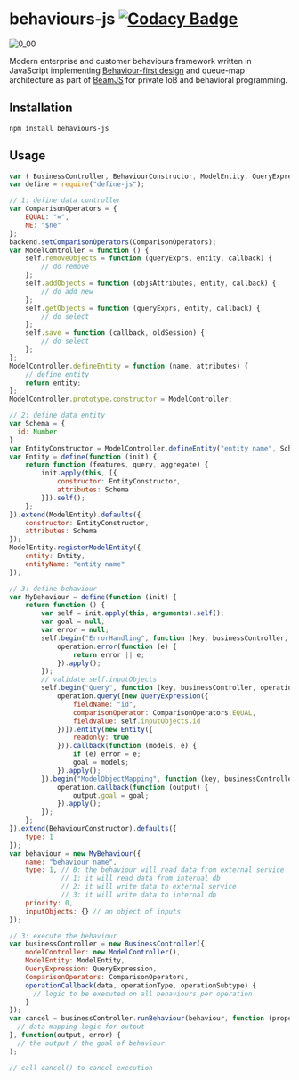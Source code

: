 # behaviours-js [![Codacy Badge](https://app.codacy.com/project/badge/Grade/b4680544631e4c5fa1aed0e54f607b99)](https://www.codacy.com/gh/QuaNode/behaviours-js/dashboard?utm_source=github.com&amp;utm_medium=referral&amp;utm_content=QuaNode/behaviours-js&amp;utm_campaign=Badge_Grade)

![0_00](https://user-images.githubusercontent.com/3101473/227830594-d493d29c-c96d-4213-b5fa-b595493d2953.png)

Modern enterprise and customer behaviours framework written in JavaScript implementing [Behaviour-first design](https://github.com/QuaNode/backend-js/wiki/Behavior-first-design) and queue-map architecture as part of [BeamJS](https://github.com/QuaNode/beamjs) for private IoB and behavioral programming.

## Installation

```
npm install behaviours-js
```

## Usage

```js
var ( BusinessController, BehaviourConstructor, ModelEntity, QueryExpression } = require("behaviours-js");
var define = require("define-js");

// 1: define data controller
var ComparisonOperators = {
    EQUAL: "=",
    NE: "$ne"
};
backend.setComparisonOperators(ComparisonOperators);
var ModelController = function () {
    self.removeObjects = function (queryExprs, entity, callback) {
        // do remove
    };
    self.addObjects = function (objsAttributes, entity, callback) {
        // do add new
    };
    self.getObjects = function (queryExprs, entity, callback) {
        // do select
    };
    self.save = function (callback, oldSession) {
        // do select
    };
};
ModelController.defineEntity = function (name, attributes) {
    // define entity
    return entity;
};
ModelController.prototype.constructor = ModelController;

// 2: define data entity
var Schema = {
  id: Number
}
var EntityConstructor = ModelController.defineEntity("entity name", Schema);
var Entity = define(function (init) {
    return function (features, query, aggregate) {
        init.apply(this, [{
            constructor: EntityConstructor,
            attributes: Schema
        }]).self();
    };
}).extend(ModelEntity).defaults({
    constructor: EntityConstructor,
    attributes: Schema
});
ModelEntity.registerModelEntity({
    entity: Entity,
    entityName: "entity name"
});

// 3: define behaviour
var MyBehaviour = define(function (init) {
    return function () {
        var self = init.apply(this, arguments).self();
        var goal = null;
        var error = null;
        self.begin("ErrorHandling", function (key, businessController, operation) {
            operation.error(function (e) {
                return error || e;
            }).apply();
        });
        // validate self.inputObjects
        self.begin("Query", function (key, businessController, operation) {
            operation.query([new QueryExpression({
                fieldName: "id",
                comparisonOperator: ComparisonOperators.EQUAL,
                fieldValue: self.inputObjects.id
            })]).entity(new Entity({
                readonly: true
            })).callback(function (models, e) {
                if (e) error = e;
                goal = models;
            }).apply();
        }).begin("ModelObjectMapping", function (key, businessController, operation) {
            operation.callback(function (output) {
                output.goal = goal;
            }).apply();
        });
    };
}).extend(BehaviourConstructor).defaults({
    type: 1
});
var behaviour = new MyBehaviour({
    name: "behaviour name",
    type: 1, // 0: the behaviour will read data from external service
             // 1: it will read data from internal db
             // 2: it will write data to external service
             // 3: it will write data to internal db
    priority: 0,
    inputObjects: {} // an object of inputs
});

// 3: execute the behaviour
var businessController = new BusinessController({
    modelController: new ModelController(),
    ModelEntity: ModelEntity,
    QueryExpression: QueryExpression,
    ComparisonOperators: ComparisonOperators,
    operationCallback(data, operationType, operationSubtype) {
      // logic to be executed on all behaviours per operation
    }
});
var cancel = businessController.runBehaviour(behaviour, function (property, superProperty) {
  // data mapping logic for output
}, function(output, error) {
  // the output / the goal of behaviour
);

// call cancel() to cancel execution

```

